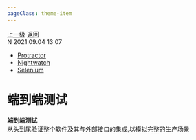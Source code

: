 ```yaml
---
pageClass: theme-item
---
```

<div class="extend-header">
    <div class="info">
        <div class="record">
            <a class="back" href="./">上一级</a>
            <a class="back" href="./">返回</a>
        </div>        
        <div class="mini">
            <span>N 2021.09.04 13:07</span>
        </div>
    </div>
    <div class="content"><div class="custom-block links">
<ul class="desc">
<li><a href="undefined">Protractor</a></li>
<li><a href="undefined">Nightwatch</a></li>
<li><a href="undefined">Selenium</a></li>
</ul>
</div></div>
</div>
<div class="content-header">
<h1>端到端测试</h1><strong>端到端测试</strong>
<summary class="desc">从头到尾验证整个软件及其与外部接口的集成,以模拟完整的生产场景</summary>
</div>
<div class="static-content">


</div>